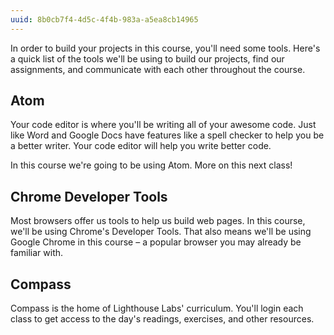 ```yaml
---
uuid: 8b0cb7f4-4d5c-4f4b-983a-a5ea8cb14965
---
```


In order to build your projects in this course, you'll need some tools. Here's a quick list of the tools we'll be using to build our projects, find our assignments, and communicate with each other throughout the course.

## Atom

Your code editor is where you'll be writing all of your awesome code. Just like Word and Google Docs have features like a spell checker to help you be a better writer. Your code editor will help you write better code.

In this course we're going to be using Atom. More on this next class!

## Chrome Developer Tools

Most browsers offer us tools to help us build web pages. In this course, we'll be using Chrome's Developer Tools. That also means we'll be using Google Chrome in this course – a popular browser you may already be familiar with.

## Compass

Compass is the home of Lighthouse Labs' curriculum. You'll login each class to get access to the day's readings, exercises, and other resources.
